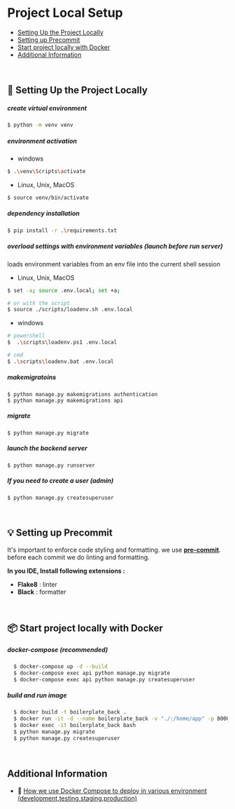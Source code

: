 # Project Local Setup

- [Setting Up the Project Locally](#🧱-setting-up-the-project-locally)
- [Setting up Precommit](#💡-setting-up-precommit)
- [Start project locally with Docker](#📦-start-project-locally-with-docker)
- [Additional Information](#additional-information)


<br>

## 🧱  Setting Up the Project Locally
  ##### create virtual environment

  ```bash
  $ python -m venv venv
  ```

  ##### environment activation
  - windows
  ```bash
  $ .\venv\Scripts\activate
  ```

  - Linux, Unix, MacOS 
  ```bash
  $ source venv/bin/activate
  ```

  ##### dependency installation 

  ```bash
  $ pip install -r .\requirements.txt
  ```

  ##### overload settings with environment variables (launch before run server)
  loads environment variables from an env file into the current shell session
  - Linux, Unix, MacOS 
  ```bash
  $ set -a; source .env.local; set +a;

  # or with the script
  $ source ./scripts/loadenv.sh .env.local
  ```
  - windows
  ```bash
  # powershell
  $  .\scripts\loadenv.ps1 .env.local

  # cmd
  $ .\scripts\loadenv.bat .env.local
  ```

  ##### makemigratoins
  ```
  $ python manage.py makemigrations authentication
  $ python manage.py makemigrations api
  ```

  ##### migrate
  ```
  $ python manage.py migrate
  ```

  ##### launch the backend server
  ```
  $ python manage.py runserver
  ```

  ##### If you need to create a user (admin)
  ```
  $ python manage.py createsuperuser
  ```

<br>

## 💡 Setting up Precommit
It's important to enforce code styling and formatting. we use **[pre-commit](consistent_codebase.md)**. before each commit we do linting and formatting.

**In you IDE, Install following extensions :**
- **Flake8** : linter
- **Black** : formatter

<br>


## 📦 Start project locally with Docker
  ##### docker-compose (recommended)
  ```bash
    $ docker-compose up -d --build
    $ docker-compose exec api python manage.py migrate
    $ docker-compose exec api python manage.py createsuperuser
  ```

  ##### build and run image
  ```bash
    $ docker build -t boilerplate_back .
    $ docker run -it -d --name boilerplate_back -v "./:/home/app" -p 8000:8000 boilerplate_back python manage.py runserver 0.0.0.0:8000
    $ docker exec -it boilerplate_back bash
    $ python manage.py migrate
    $ python manage.py createsuperuser
  ```

<br>


## Additional Information

- 🚢 [How we use Docker Compose to deploy in various environment (development,testing,staging,production)](./docker_compose_configuration.md)